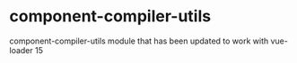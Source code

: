 # component-compiler-utils
component-compiler-utils module that has been updated to work with vue-loader 15 
